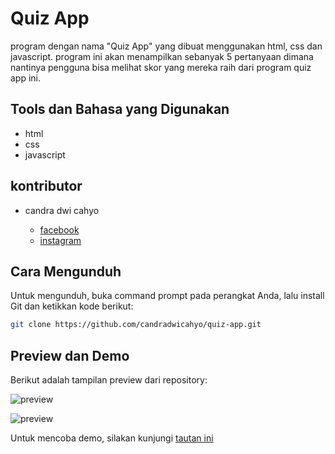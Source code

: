 # Quiz App

program dengan nama "Quiz App" yang dibuat menggunakan html, css dan javascript. program ini akan menampilkan sebanyak 5 pertanyaan dimana nantinya pengguna bisa melihat skor yang mereka raih dari program quiz app ini. 

## Tools dan Bahasa yang Digunakan

* html
* css
* javascript

## kontributor

* candra dwi cahyo

  * [facebook](https://facebook.com/candradwicahyo18)
  * [instagram](https://instagram.com/candradwicahyo18)

## Cara Mengunduh

Untuk mengunduh, buka command prompt pada perangkat Anda, lalu install Git dan ketikkan kode berikut:

```bash 
git clone https://github.com/candradwicahyo/quiz-app.git
```

## Preview dan Demo

Berikut adalah tampilan preview dari repository:

![preview](https://github.com/candradwicahyo/quiz-app/blob/master/preview1.jpg)

![preview](https://github.com/candradwicahyo/quiz-app/blob/master/preview2.jpg)

Untuk mencoba demo, silakan kunjungi [tautan ini](https://candradwicahyo.github.io/quiz-app)